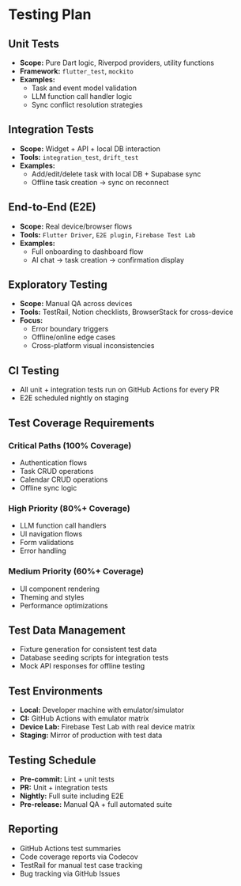 # Testing Plan

## Unit Tests
- **Scope:** Pure Dart logic, Riverpod providers, utility functions
- **Framework:** `flutter_test`, `mockito`
- **Examples:**
  - Task and event model validation
  - LLM function call handler logic
  - Sync conflict resolution strategies

## Integration Tests
- **Scope:** Widget + API + local DB interaction
- **Tools:** `integration_test`, `drift_test`
- **Examples:**
  - Add/edit/delete task with local DB + Supabase sync
  - Offline task creation → sync on reconnect

## End-to-End (E2E)
- **Scope:** Real device/browser flows
- **Tools:** `Flutter Driver`, `E2E plugin`, `Firebase Test Lab`
- **Examples:**
  - Full onboarding to dashboard flow
  - AI chat → task creation → confirmation display

## Exploratory Testing
- **Scope:** Manual QA across devices
- **Tools:** TestRail, Notion checklists, BrowserStack for cross-device
- **Focus:**
  - Error boundary triggers
  - Offline/online edge cases
  - Cross-platform visual inconsistencies

## CI Testing
- All unit + integration tests run on GitHub Actions for every PR
- E2E scheduled nightly on staging

## Test Coverage Requirements

### Critical Paths (100% Coverage)
- Authentication flows
- Task CRUD operations
- Calendar CRUD operations
- Offline sync logic

### High Priority (80%+ Coverage)
- LLM function call handlers
- UI navigation flows
- Form validations
- Error handling

### Medium Priority (60%+ Coverage)
- UI component rendering
- Theming and styles
- Performance optimizations

## Test Data Management
- Fixture generation for consistent test data
- Database seeding scripts for integration tests
- Mock API responses for offline testing

## Test Environments
- **Local:** Developer machine with emulator/simulator
- **CI:** GitHub Actions with emulator matrix
- **Device Lab:** Firebase Test Lab with real device matrix
- **Staging:** Mirror of production with test data

## Testing Schedule
- **Pre-commit:** Lint + unit tests
- **PR:** Unit + integration tests
- **Nightly:** Full suite including E2E
- **Pre-release:** Manual QA + full automated suite

## Reporting
- GitHub Actions test summaries
- Code coverage reports via Codecov
- TestRail for manual test case tracking
- Bug tracking via GitHub Issues